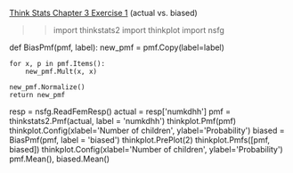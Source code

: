 [Think Stats Chapter 3 Exercise 1](http://greenteapress.com/thinkstats2/html/thinkstats2004.html#toc31) (actual vs. biased)

>> import thinkstats2
import thinkplot
import nsfg

def BiasPmf(pmf, label):
    new_pmf = pmf.Copy(label=label)

    for x, p in pmf.Items():
        new_pmf.Mult(x, x)
        
    new_pmf.Normalize()
    return new_pmf

resp = nsfg.ReadFemResp()
actual = resp['numkdhh']
pmf = thinkstats2.Pmf(actual, label = 'numkdhh')
thinkplot.Pmf(pmf)
thinkplot.Config(xlabel='Number of children', ylabel='Probability')
biased = BiasPmf(pmf, label = 'biased')
thinkplot.PrePlot(2)
thinkplot.Pmfs([pmf, biased])
thinkplot.Config(xlabel='Number of children', ylabel='Probability')
pmf.Mean(), biased.Mean()

